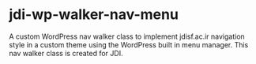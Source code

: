 # jdi-wp-walker-nav-menu
A custom WordPress nav walker class to implement jdisf.ac.ir navigation style in a custom theme using the WordPress built in menu manager.
This nav walker class is created for JDI.
